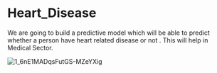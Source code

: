# Heart_Disease
We are going to build a predictive model which will be able to predict whether a person have heart related disease or not . This will help in Medical Sector. 

![1_6nE1MADqsFutGS-MZeYXig](https://user-images.githubusercontent.com/94514797/191266465-eb8ab780-ade0-48b8-9a20-193a1a4e0d22.jpeg)
